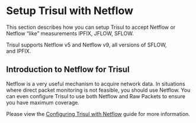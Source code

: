 # Setup Trisul with Netflow

This section describes how you can setup Trisul to accept Netflow or Netflow “like” measurements IPFIX, JFLOW, SFLOW.

Trisul supports Netflow v5 and Netflow v9, all versions of SFLOW, and IPFIX.

## Introduction to Netflow for Trisul

Netflow is a very useful mechanism to acquire network data. In situations where direct packet monitoring is not feasible, you should use Netflow. You can even configure Trisul to use both Netflow and Raw Packets to ensure you have maximum coverage.

Please view the [Configuring Trisul with Netflow](/docs/ug/netflow/ ) guide for more information.
